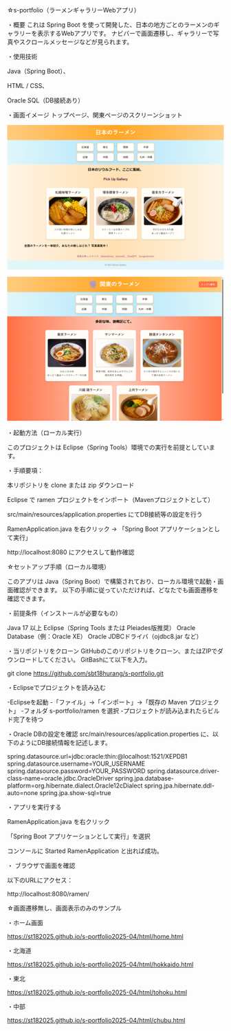☆s-portfolio（ラーメンギャラリーWebアプリ）

・概要 これは Spring Boot を使って開発した、日本の地方ごとのラーメンのギャラリーを表示するWebアプリです。
ナビバーで画面遷移し、ギャラリーで写真やスクロールメッセージなどが見られます。


・使用技術

Java（Spring Boot）、

HTML / CSS、

Oracle SQL（DB接続あり）


・画面イメージ トップページ、関東ページのスクリーンショット

![トップページのスクリーンショット](./ramen/screenshot.png)

![関東のスクリーンショット](./ramen/screenshot2.png)


・起動方法（ローカル実行）

このプロジェクトは Eclipse（Spring Tools）環境での実行を前提としています。


・手順要項：

本リポジトリを clone または zip ダウンロード

Eclipse で ramen プロジェクトをインポート（Mavenプロジェクトとして）

src/main/resources/application.properties にてDB接続等の設定を行う

RamenApplication.java を右クリック → 「Spring Boot アプリケーションとして実行」

http://localhost:8080 にアクセスして動作確認


☆セットアップ手順（ローカル環境） 

このアプリは Java（Spring Boot）で構築されており、ローカル環境で起動・画面確認ができます。
以下の手順に従っていただければ、どなたでも画面遷移を確認できます。


・前提条件（インストールが必要なもの）

Java 17 以上
Eclipse（Spring Tools または Pleiades版推奨）
Oracle Database（例：Oracle XE）
Oracle JDBCドライバ（ojdbc8.jar など）

・当リポジトリをクローン GitHubのこのリポジトリをクローン、またはZIPでダウンロードしてください。 GitBashにて以下を入力。

git clone https://github.com/sbt18hurang/s-portfolio.git


・Eclipseでプロジェクトを読み込む

-Eclipseを起動
-「ファイル」→「インポート」→「既存の Maven プロジェクト」
-フォルダ s-portfolio/ramen を選択
-プロジェクトが読み込まれたらビルド完了を待つ

・Oracle DBの設定を確認
src/main/resources/application.properties に、以下のようにDB接続情報を記述します。

spring.datasource.url=jdbc:oracle:thin:@localhost:1521/XEPDB1
spring.datasource.username=YOUR_USERNAME
spring.datasource.password=YOUR_PASSWORD
spring.datasource.driver-class-name=oracle.jdbc.OracleDriver
spring.jpa.database-platform=org.hibernate.dialect.Oracle12cDialect
spring.jpa.hibernate.ddl-auto=none
spring.jpa.show-sql=true

・アプリを実行する

RamenApplication.java を右クリック

「Spring Boot アプリケーションとして実行」を選択

コンソールに Started RamenApplication と出れば成功。


・ ブラウザで画面を確認


以下のURLにアクセス：

http://localhost:8080/ramen/




☆画面遷移無し、画面表示のみのサンプル

・ホーム画面

https://st182025.github.io/s-portfolio2025-04/html/home.html

・北海道

https://st182025.github.io/s-portfolio2025-04/html/hokkaido.html

・東北

https://st182025.github.io/s-portfolio2025-04/html/tohoku.html

・中部

https://st182025.github.io/s-portfolio2025-04/html/chubu.html


